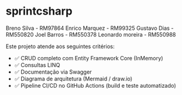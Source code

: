 # sprintcsharp

Breno Silva - RM97864
Enrico Marquez - RM99325
Gustavo Dias - RM550820
Joel Barros - RM550378
Leonardo moreira - RM550988


Este projeto atende aos seguintes critérios:
- ✅ CRUD completo com Entity Framework Core (InMemory)  
- ✅ Consultas LINQ  
- ✅ Documentação via Swagger  
- ✅ Diagrama de arquitetura (Mermaid / draw.io)  
- ✅ Pipeline CI/CD no GitHub Actions (build e teste automatizado)
